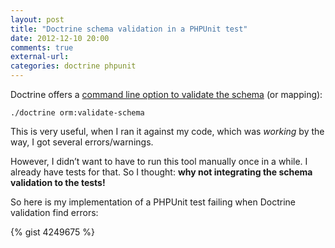 ```yaml
---
layout: post
title: "Doctrine schema validation in a PHPUnit test"
date: 2012-12-10 20:00
comments: true
external-url:
categories: doctrine phpunit
---
```


Doctrine offers a [command line option to validate the schema](http://docs.doctrine-project.org/projects/doctrine-orm/en/latest/reference/tools.html#runtime-vs-development-mapping-validation) (or mapping):

```
./doctrine orm:validate-schema
```

This is very useful, when I ran it against my code, which was *working* by the way, I got several errors/warnings.

However, I didn’t want to have to run this tool manually once in a while. I already have tests for that. So I thought: **why not integrating the schema validation to the tests!**

<!-- more -->

So here is my implementation of a PHPUnit test failing when Doctrine validation find errors:

{% gist 4249675 %}
